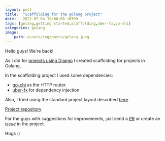 ```yaml
---
layout: post
title:  "Scaffolding for the golang project"
date:   2022-07-04 19:00:00 +0300
tags: [golang,getting started,scaffolding,uber-fx,go-chi]
categories: golang
image:  
    path: assets/img/posts/golang.jpeg
---
```


Hello guys! We're back!

As I did for [projects using Django](https://marcospereirajr.com.br/posts/django-getting-started/) I created scaffolding for projects in Golang.

In the scaffolding project I used some dependencies:
- [go-chi](https://github.com/go-chi/chi) as the HTTP router.
- [uber-fx](https://github.com/uber-go/fx) for dependency injection.

Also, I tried using the standard project layout described [here](https://github.com/golang-standards/project-layout).

[Project repository](https://github.com/marcospereirampj/golang-scaffolding)

For the guys with suggestions for improvements, just send a [_PR_](https://github.com/marcospereirampj/golang-scaffolding/pulls) or create an [_issue_](https://github.com/marcospereirampj/golang-scaffolding/issues) in the project.

Hugs :)

